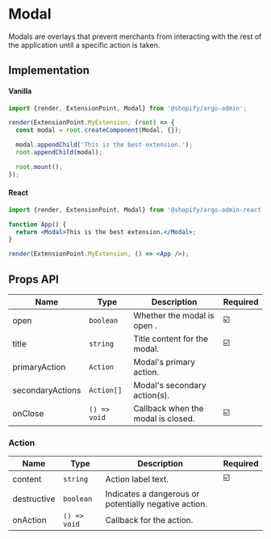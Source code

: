 # Modal

Modals are overlays that prevent merchants from interacting with the rest of the application until a specific action is taken.

## Implementation

#### Vanilla

```js
import {render, ExtensionPoint, Modal} from '@shopify/argo-admin';

render(ExtensionPoint.MyExtension, (root) => {
  const modal = root.createComponent(Modal, {});

  modal.appendChild('This is the best extension.');
  root.appendChild(modal);

  root.mount();
});
```

#### React

```jsx
import {render, ExtensionPoint, Modal} from '@shopify/argo-admin-react';

function App() {
  return <Modal>This is the best extension.</Modal>;
}

render(ExtensionPoint.MyExtension, () => <App />);
```

## Props API

| Name             | Type         | Description                         | Required |
| ---------------- | ------------ | ----------------------------------- | -------- |
| open             | `boolean`    | Whether the modal is open .         | ☑️        |
| title            | `string`     | Title content for the modal.        | ☑️        |
| primaryAction    | `Action`     | Modal's primary action.             |          |
| secondaryActions | `Action[]`   | Modal's secondary action(s).        |          |
| onClose          | `() => void` | Callback when the modal is closed.  | ☑️        |

### Action

| Name        | Type         | Description                                           | Required |
| ----------- | ------------ | ----------------------------------------------------- | -------- |
| content     | `string`     | Action label text.                                    | ☑️        |
| destructive | `boolean`    | Indicates a dangerous or potentially negative action. |          |
| onAction    | `() => void` | Callback for the action.                              |          |
